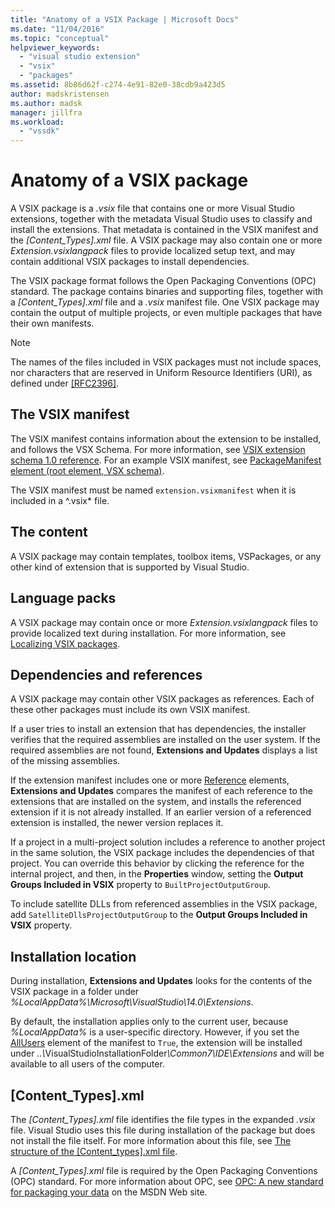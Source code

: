 ```yaml
---
title: "Anatomy of a VSIX Package | Microsoft Docs"
ms.date: "11/04/2016"
ms.topic: "conceptual"
helpviewer_keywords:
  - "visual studio extension"
  - "vsix"
  - "packages"
ms.assetid: 8b86d62f-c274-4e91-82e0-38cdb9a423d5
author: madskristensen
ms.author: madsk
manager: jillfra
ms.workload:
  - "vssdk"
---
```

# Anatomy of a VSIX package
A VSIX package is a *.vsix* file that contains one or more Visual Studio extensions, together with the metadata Visual Studio uses to classify and install the extensions. That metadata is contained in the VSIX manifest and the *[Content_Types].xml* file. A VSIX package may also contain one or more *Extension.vsixlangpack* files to provide localized setup text, and may contain additional VSIX packages to install dependencies.

 The VSIX package format follows the Open Packaging Conventions (OPC) standard. The package contains binaries and supporting files, together with a *[Content_Types].xml* file and a *.vsix* manifest file. One VSIX package may contain the output of multiple projects, or even multiple packages that have their own manifests.

> [!NOTE]
> The names of the files included in VSIX packages must not include spaces, nor characters that are reserved in Uniform Resource Identifiers (URI), as defined under [\[RFC2396\]](http://www.rfc-editor.org/rfc/rfc2396.txt).

## The VSIX manifest
 The VSIX manifest contains information about the extension to be installed, and follows the VSX Schema. For more information, see [VSIX extension schema 1.0 reference](https://msdn.microsoft.com/library/76e410ec-b1fb-4652-ac98-4a4c52e09a2b). For an example VSIX manifest, see [PackageManifest element (root element, VSX schema)](https://msdn.microsoft.com/library/f8ae42ba-775a-4d2b-976a-f556e147f187).

 The VSIX manifest must be named `extension.vsixmanifest` when it is included in a ^.vsix* file.

## The content
 A VSIX package may contain templates, toolbox items, VSPackages, or any other kind of extension that is supported by Visual Studio.

## Language packs
 A VSIX package may contain once or more *Extension.vsixlangpack* files to provide localized text during installation. For more information, see [Localizing VSIX packages](../extensibility/localizing-vsix-packages.md).

## Dependencies and references
 A VSIX package may contain other VSIX packages as references. Each of these other packages must include its own VSIX manifest.

 If a user tries to install an extension that has dependencies, the installer verifies that the required assemblies are installed on the user system. If the required assemblies are not found, **Extensions and Updates** displays a list of the missing assemblies.

 If the extension manifest includes one or more [Reference](/previous-versions/visualstudio/visual-studio-2010/dd393687(v=vs.100)) elements, **Extensions and Updates** compares the manifest of each reference to the extensions that are installed on the system, and installs the referenced extension if it is not already installed. If an earlier version of a referenced extension is installed, the newer version replaces it.

 If a project in a multi-project solution includes a reference to another project in the same solution, the VSIX package includes the dependencies of that project. You can override this behavior by clicking the reference for the internal project, and then, in the **Properties** window, setting the **Output Groups Included in VSIX** property to `BuiltProjectOutputGroup`.

 To include satellite DLLs from referenced assemblies in the VSIX package, add `SatelliteDllsProjectOutputGroup` to the **Output Groups Included in VSIX** property.

## Installation location
 During installation, **Extensions and Updates** looks for the contents of the VSIX package in a folder under *%LocalAppData%\Microsoft\VisualStudio\14.0\Extensions*.

 By default, the installation applies only to the current user, because *%LocalAppData%* is a user-specific directory. However, if you set the [AllUsers](https://msdn.microsoft.com/library/ac817f50-3276-4ddb-b467-8bbb1432455b) element of the manifest to `True`, the extension will be installed under <em>..\\</em>VisualStudioInstallationFolder<em>\Common7\IDE\Extensions</em> and will be available to all users of the computer.

## [Content_Types].xml
 The *[Content_Types].xml* file identifies the file types in the expanded *.vsix* file. Visual Studio uses this file during installation of the package but does not install the file itself. For more information about this file, see [The structure of the [Content_types].xml file](the-structure-of-the-content-types-dot-xml-file.md).

 A *[Content_Types].xml* file is required by the Open Packaging Conventions (OPC) standard. For more information about OPC, see [OPC: A new standard for packaging your data](https://blogs.msdn.microsoft.com/msdnmagazine/2007/08/08/opc-a-new-standard-for-packaging-your-data/) on the MSDN Web site.